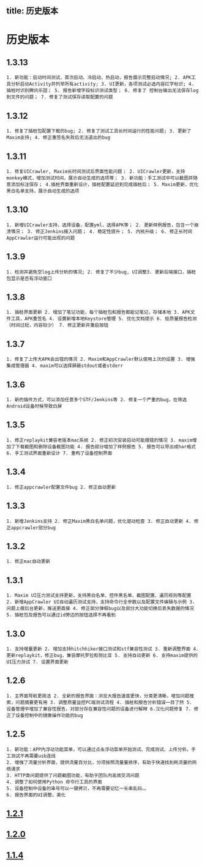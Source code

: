 title: 历史版本
---

# 历史版本

## 1.3.13
```
1. 新功能：启动时间测试，首次启动、冷启动、热启动，报告展示完整启动情况; 2. APK工具分析启动Activity并列举所有activity; 3. UI更新，各项测试必选内容红字标识; 4. 插桩时识别腾讯乐固； 5. 报告新增字段标识测试类型； 6. 修复了 控制台输出无法保存log到文件的问题； 7. 修复了测试保存读取配置的问题
```

## 1.3.12
```
1. 修复了插桩包配置下载的bug; 2. 修复了测试工具长时间运行的性能问题; 3. 更新了Maxim支持; 4. 修正重签名失败后无法退出的bug
```

## 1.3.11
```
1. 修复UICrawler, Maxim长时间测试后界面性能问题； 2. UICrawler更新，支持monkey模式，增加测试时间，展示自动生成的选项等； 3. 新功能：手工测试中可以截图并随意添加标注保存； 4.插桩界面重新设计，插桩配置延迟到完成插桩后； 5. Maxim更新，优化黑白名单支持，展示自动生成的选项
```

## 1.3.10
```
1. 新增UICrawler支持，选择设备，配置yml，选择APK等； 2. 更新样例报告，包含一个崩溃情况； 3. 修正Jenkins接入问题； 4. 稳定性提升； 5. 内核升级； 6. 修正长时间AppCrawler运行可能出现的问题
```

## 1.3.9
```
1. 检测并避免空log上传分析的情况; 2. 修复了不少bug, UI调整3. 更新后端接口，插桩包显示是否有浮动窗口
```

## 1.3.8
```
1. 插桩界面更新 2. 增加了笔记功能，每个插桩包和报告都能记笔记，存储本地 3. APK文件工具，APK重签名 4. 设置新增本地Keystore管理 5. 优化文档提示 6. 低质量报告检测（时间过短，内容较少） 7. 修正更新并重启按钮  
```

## 1.3.7
```
1. 修复了上传大APK会出错的情况 2. Maxim和AppCrawler默认使用上次的设置 3. 增强集成管理器 4. maxim可以选择屏蔽stdout或者stderr
```

## 1.3.6
```
1. 新的插件方式，可以添加任意多个STF/Jenkins等 2. 修复一个严重的bug，在筛选Android设备时候导致白屏
```

## 1.3.5
```
1. 修正replaykit兼容老版本mac系统 2. 修正初次安装启动可能报错的情况 3. maxim增加了下载截图和删除设备截图功能 4. 报告部分增加了样例报告 5. 报告可以导出成har格式 6. 手工测试界面重新设计 7. 重构了设备控制界面
```

## 1.3.4
```
1. 修正appcrawler配置文件bug 2. 修正自动更新
```

## 1.3.3
```
1. 新增Jenkins支持 2. 修正Maxim黑白名单问题，优化驱动检查 3. 修正自动更新 4. 修正appcrawler部分bug
```

## 1.3.2 
```
1. 修正mac自动更新
```

## 1.3.1
```
1. Maxim UI压力测试支持更新，支持黑白名单、控件黑名单、截图配置、遍历规则等配置 2. 新增AppCrawler UI自动遍历测试支持，支持命令行全参数以及配置文件编辑与示例 3. 问题上报后台更新，推送更直接 4. 修正部分弹框bug以及部分大功能切换后丢失数据的情况 5. 插桩包及报告可以通过id旁边的按钮选择不再看到
```

## 1.3.0
```
1. 支持增量更新 2. 增加支持hitchhiker接口测试和stf兼容性测试 3. 重新调整界面 4. 更新replaykit，修正bug，兼容摩托罗拉和努比亚 5. 支持自动更新 6. 支持maxim提供的UI压力测试 7. 设置界面更新
```

## 1.2.6
```
1. 主界面导航更简洁 2. 全新的报告界面：浏览大报告速度更快，分类更清晰，增加问题搜索，问题摘要更有用 3. 调整质量监控PC端测试流程 4. 插桩和报告分析错误一目了然 5. 设备管理中增加了兼容性报告，对部分存在兼容性问题的设备进行解释 6.汉化问题修复 7. 修正了设备控制中的镜像操作功能的bug
```

## 1.2.5
```
1. 新功能：APP内浮动功能菜单，可以通过点击浮动菜单开始测试、完成测试、上传分析。手工测试不再需要usb连线
2. 增强了流量分析界面，提供流量百分比，分项按照流量量排序，有助于快速找到耗流量的网络请求
3. HTTP类问题提供了问题截图功能，有助于团队内高效交流问题
4. 调整了如何使用Python 命令行工具的界面
5. 设备控制中设备的串号可以一键拷贝，不再需要记忆一长串乱码。。
6. 报告界面的UI调整，美化
```

## [1.2.1](https://testerhome.com/topics/9611)

## [1.2.0](https://testerhome.com/topics/9302)

## [1.1.4](https://testerhome.com/topics/8907)